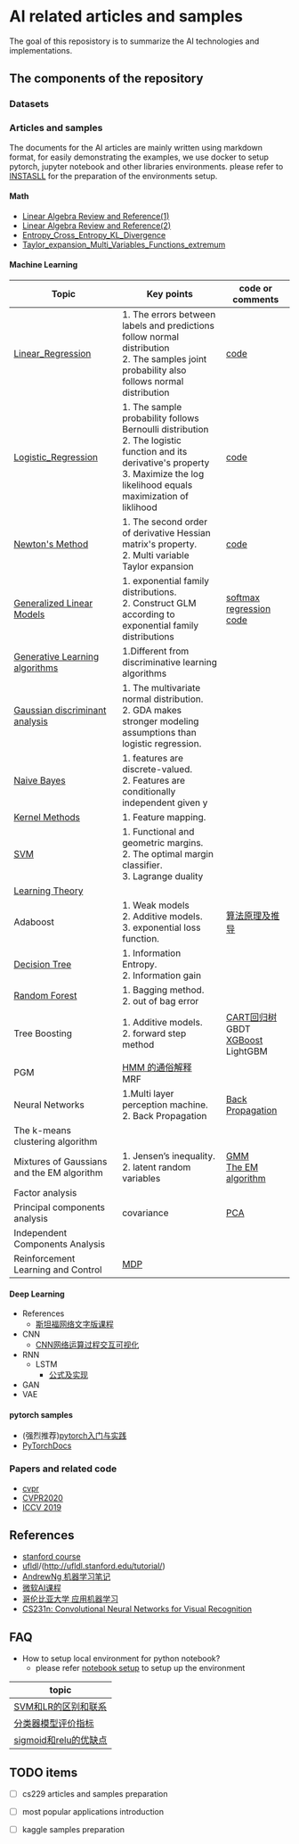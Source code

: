 # AI related articles and samples

The goal of this reposistory is to summarize the AI technologies and implementations.

## The components of the repository

### Datasets


### Articles and samples
  The documents for the AI articles are mainly written using markdown format, for easily demonstrating the examples, we use docker to setup pytorch, jupyter notebook and other libraries environments. please refer to [INSTASLL](./docs/deep_learning/pytorch/manual.md) for the preparation of the environments setup.

#### Math
- [Linear Algebra Review and Reference(1)](http://note.youdao.com/noteshare?id=b7a6cfe77e3906bdb5639d1acec3c88c)
- [Linear Algebra Review and Reference(2)](http://note.youdao.com/noteshare?id=a3dda151febf0da4dc17df5ec918b41b)
- [Entropy_Cross_Entropy_KL_Divergence](http://note.youdao.com/noteshare?id=b996997b7918d6c3fb9f6aa6813aa675)
- [Taylor_expansion_Multi_Variables_Functions_extremum](http://note.youdao.com/noteshare?id=951f44d73e0777672abffc7ef891f2ea)

#### Machine Learning
|              Topic         |          Key points        |  code or comments|
|-------------------------|--------------------------------|-----------------------------|
|[Linear_Regression](http://note.youdao.com/noteshare?id=e3d052b17e33e6a1d9c45b7f8a90d86c/) |1. The errors between labels and predictions follow normal distribution<br>2. The samples joint probability also follows normal distribution|[code](https://github.com/kindlytree/ai/blob/master/samples/ml/linear_regression.ipynb)|
|[Logistic_Regression](http://note.youdao.com/noteshare?id=a62bb63c6a049ce5e0cdc8abfe8ba3fd)|1. The sample probability follows Bernoulli distribution<br>2. The logistic function and its derivative's property <br>3. Maximize the log likelihood equals maximization of liklihood  |[code](https://github.com/kindlytree/ai/blob/master/samples/ml/logistic_regression.ipynb)|
|[Newton's Method](http://note.youdao.com/noteshare?id=57e9b323d4ae19c215c421fcac32b638)|1. The second order of derivative  Hessian matrix's property. <br>2. Multi variable Taylor expansion|[code](https://github.com/kindlytree/ai/blob/master/samples/ml/newton_method.ipynb)|
|[Generalized Linear Models](http://note.youdao.com/noteshare?id=b814a849cf4752746518d4f63ef0d79c)|1. exponential family distributions. <br> 2. Construct GLM according to exponential family distributions  |[softmax regression code](https://github.com/kindlytree/ai/blob/master/samples/ml/softmax_regression.ipynb)|
|[Generative Learning algorithms](http://note.youdao.com/noteshare?id=179205e43731362a960bf52236599fa9)|1.Different from discriminative learning algorithms | |
|[Gaussian discriminant analysis](http://note.youdao.com/noteshare?id=7a34e72665581d2d379ac9a9cdebd0ce) |1. The multivariate normal distribution. <br> 2.  GDA makes stronger modeling assumptions than logistic regression.| | 
|[Naive Bayes](http://note.youdao.com/noteshare?id=0ca8c256d4dcb349dd32b155594426ea) |1. features are discrete-valued. <br> 2. Features are conditionally independent given y | |
|[Kernel Methods](http://note.youdao.com/noteshare?id=5de8fb8eaa20e53517671b7d706bd6c6) |1. Feature mapping.||
|[SVM](http://note.youdao.com/noteshare?id=04eb156cc9eb0137844a2a381f3f1668) |1. Functional and geometric margins. <br> 2. The optimal margin classifier. <br>3. Lagrange duality  | |
|[Learning Theory](https://note.youdao.com/ynoteshare1/index.html?id=85c244e8f122dc38842208d7c6f0bfe4&type=note) | |
|Adaboost | 1. Weak models <br> 2. Additive models. <br> 3. exponential loss function. |[算法原理及推导](https://www.cnblogs.com/liuwu265/p/4692347.html) |
|[Decision Tree](https://blog.csdn.net/jiaoyangwm/article/details/79525237) |1. Information Entropy. <br> 2. Information gain | |
|[Random Forest](https://blog.csdn.net/weixin_41940752/article/details/98717868) |1. Bagging method. <br> 2. out of bag error | |
|Tree Boosting |1. Additive models. <br> 2. forward step method|[CART回归树](http://note.youdao.com/noteshare?id=922bd61daea279fed55ac3359c4f9cd3)  <br> GBDT <br> [XGBoost](https://blog.csdn.net/u014411730/article/details/78796890)<br> LightGBM|
|PGM| [HMM 的通俗解释](https://zhuanlan.zhihu.com/p/25963621) <br> MRF||
|Neural Networks|1.Multi layer perception machine. <br> 2. Back Propagation|[Back Propagation](http://ufldl.stanford.edu/tutorial/supervised/MultiLayerNeuralNetworks/) |
|The k-means clustering algorithm | |
|Mixtures of Gaussians and the EM algorithm |1. Jensen’s inequality. <br> 2. latent random variables |[GMM](http://note.youdao.com/noteshare?id=611be89d2eeb9c40c79bc5f5e86bc022) <br> [The EM algorithm](https://www.cnblogs.com/bigmoyan/p/4550375.html)|
|Factor analysis| |
|Principal components analysis| covariance |[PCA](https://blog.csdn.net/program_developer/article/details/80632779) |
|Independent Components Analysis| |
|Reinforcement Learning and Control| [MDP](https://blog.csdn.net/unixtch/article/details/78922936) |

#### Deep Learning
- References
  - [斯坦福网络文字版课程](http://ufldl.stanford.edu/tutorial/)
- CNN
    - [CNN网络运算过程交互可视化](https://poloclub.github.io/cnn-explainer/)
- RNN
    - LSTM
        - [公式及实现](http://note.youdao.com/noteshare?id=84b5e5bad8db62a45682c5b928a4e9a8&sub=5708D04E282940B3922FAA10C096CBE8)
- GAN
- VAE

#### pytorch samples
- (强烈推荐)[pytorch入门与实践](https://github.com/chenyuntc/pytorch-book)
- [PyTorchDocs](https://github.com/fendouai/PyTorchDocs)

### Papers and related code
- [cvpr](https://github.com/Sophia-11/Awesome-CVPR-Paper)
- [CVPR2020](https://github.com/extreme-assistant/CVPR2020-Paper-Code-Interpretation/blob/master/CVPR2020.md)
- [ICCV 2019](https://github.com/extreme-assistant/iccv2019)

## References
- [stanford course](http://cs229.stanford.edu/syllabus.html)
- [ufldl](http://ufldl.stanford.edu/wiki/index.php/UFLDL_Tutorial)/(http://ufldl.stanford.edu/tutorial/)
- [AndrewNg 机器学习笔记](https://github.com/fengdu78/Coursera-ML-AndrewNg-Notes/tree/master/markdown)
- [微软AI课程](https://github.com/microsoft/ai-edu)
- [哥伦比亚大学 应用机器学习](https://www.cs.columbia.edu/~amueller/comsw4995s20/schedule/)
- [CS231n: Convolutional Neural Networks for Visual Recognition](http://cs231n.stanford.edu/)

## FAQ
- How to setup local environment for python notebook?
  - please refer [notebook setup](./docs/deep_learning/pytorch/manual.md) to setup up the environment
  
| topic |
|-------|
|[SVM和LR的区别和联系](https://blog.csdn.net/qq_35945399/article/details/81175772)|
|[分类器模型评价指标](https://blog.csdn.net/guohecang/article/details/52276548)|
|[sigmoid和relu的优缺点](https://blog.csdn.net/u011684265/article/details/78039280)|

## TODO items
- [ ] cs229 articles and samples preparation
- [ ] most popular applications introduction
- [ ] kaggle samples preparation

